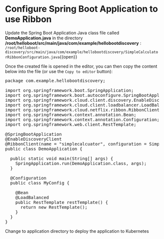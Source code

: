 # Configure Spring Boot Application to use Ribbon

Update the Spring Boot Application Java class file called **DemoApplication.java** in the directory **/root/helloboot/src/main/java/com/example/hellobootdiscovery** : ``/root/helloboot-discovery/src/main/java/com/example/hellobootdiscovery/SimpleCalculatorRibbonConfiguration.java``{{open}}

Once the created file is opened in the editor, you can then copy the content below into the file (or use the `Copy to editor` button):

<pre class="file" data-filename="/root/helloboot-discovery/src/main/java/com/example/hellobootdiscovery/DemoApplication.java" data-target="replace">
package com.example.hellobootdiscovery;

import org.springframework.boot.SpringApplication;
import org.springframework.boot.autoconfigure.SpringBootApplication;
import org.springframework.cloud.client.discovery.EnableDiscoveryClient;
import org.springframework.cloud.client.loadbalancer.LoadBalanced;
import org.springframework.cloud.netflix.ribbon.RibbonClient;
import org.springframework.context.annotation.Bean;
import org.springframework.context.annotation.Configuration;
import org.springframework.web.client.RestTemplate;

@SpringBootApplication
@EnableDiscoveryClient
@RibbonClient(name = "simplecalcuator", configuration = SimpleCalculatorRibbonConfiguration.class)
public class DemoApplication {

  public static void main(String[] args) {
    SpringApplication.run(DemoApplication.class, args);
  }

  @Configuration
  public class MyConfig {

    @Bean
    @LoadBalanced
    public RestTemplate restTemplate() {
      return new RestTemplate();
    }
  }
}
</pre>

Change to application directory to deploy the application to Kubernetes
